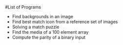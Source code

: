 #List of Programs
* Find backgrounds in an image
* Find best match icon from a reference set of images
* Solving a match puzzle
* Find the media of a 100 element array
* Compute the parity of a binary input
